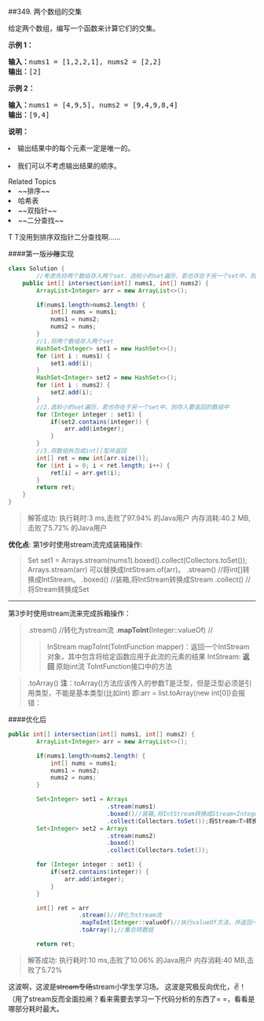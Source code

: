 ##349. 两个数组的交集

<p>给定两个数组，编写一个函数来计算它们的交集。</p>

<p><strong>示例 1：</strong></p>

<pre><strong>输入：</strong>nums1 = [1,2,2,1], nums2 = [2,2]
<strong>输出：</strong>[2]
</pre>

<p><strong>示例 2：</strong></p>

<pre><strong>输入：</strong>nums1 = [4,9,5], nums2 = [9,4,9,8,4]
<strong>输出：</strong>[9,4]</pre>

<p><strong>说明：</strong></p>
<pre><li>输出结果中的每个元素一定是唯一的。</li>
<li>我们可以不考虑输出结果的顺序。</li></pre>

<div><div>Related Topics</div><div><li>~~排序~~</li><li>哈希表</li><li>~~双指针~~</li><li>~~二分查找~~</li></div></div>

T T没用到排序双指针二分查找啊……

####第一版~~沙雕~~实现
```Java
class Solution {
		//考虑先将两个数组存入两个set，选较小的set遍历，若也存在于另一个set中，则存入要返回的数组中。
    public int[] intersection(int[] nums1, int[] nums2) {
		ArrayList<Integer> arr = new ArrayList<>();

		if(nums1.length>nums2.length) {
			int[] nums = nums1;
			nums1 = nums2;
			nums2 = nums;
		}
		//1.将两个数组存入两个set
		HashSet<Integer> set1 = new HashSet<>();
    	for (int i : nums1) {
			set1.add(i);
		}
		HashSet<Integer> set2 = new HashSet<>();
    	for (int i : nums2) {
    		set2.add(i);
    	}
		//2.选较小的set遍历，若也存在于另一个set中，则存入要返回的数组中
		for (Integer integer : set1) {
			if(set2.contains(integer)) {
				arr.add(integer);
			}
		}
		//3.将数组拆包成int[]型并返回
		int[] ret = new int[arr.size()];
		for (int i = 0; i < ret.length; i++) {
			ret[i] = arr.get(i);
		}
		return ret;
    }
}
```

>解答成功:
>执行耗时:3 ms,击败了97.94% 的Java用户
>内存消耗:40.2 MB,击败了5.72% 的Java用户

**优化点**:
第1步时使用stream流完成装箱操作:
>Set<Integer> set1 = Arrays.stream(nums1).boxed().collect(Collectors.toSet());
>Arrays.stream(arr) 可以替换成IntStream.of(arr)。
>.stream() //将int[]转换成IntStream。
>.boxed() //装箱,将IntStream转换成Stream<Integer>
>.collect() //将Stream<T>转换成Set<T>

___

第3步时使用stream流来完成拆箱操作：
> .stream() //转化为stream流
> .**mapToInt**(Integer::valueOf) //
>>InStream mapToInt(TolntFunction mapper)：返回一个IntStream对象，其中包含将给定函数应用于此流的元素的结果
>>IntStream: **返回** 原始int流
>>ToIntFunction接口中的方法

> .toArray()
> **注**：toArray()方法应该传入的参数T是泛型，但是泛型必须是引用类型，不能是基本类型(比如int)
> 即:arr = list.toArray(new int[0])会报错：

####优化后

```Java
public int[] intersection(int[] nums1, int[] nums2) {
		ArrayList<Integer> arr = new ArrayList<>();

		if(nums1.length>nums2.length) {
			int[] nums = nums1;
			nums1 = nums2;
			nums2 = nums;
		}

		Set<Integer> set1 = Arrays
							.stream(nums1)
							.boxed()//装箱,将IntStream转换成Stream<Integer>
							.collect(Collectors.toSet());将Stream<T>转换成Set<T>
		Set<Integer> set2 = Arrays
							.stream(nums2)
							.boxed()
							.collect(Collectors.toSet());

		for (Integer integer : set1) {
			if(set2.contains(integer)) {
				arr.add(integer);
			}
		}

		int[] ret = arr
					.stream()//转化为stream流
					.mapToInt(Integer::valueOf)//执行valueOf方法，并返回一个IntStream
					.toArray();//集合转数组

		return ret;
```
>解答成功:
>执行耗时:10 ms,击败了10.06% 的Java用户
>内存消耗:40 MB,击败了5.72%

这波啊，这波是~~stream专场~~stream小学生学习场。
这波是究极反向优化，✌！（用了stream反而全面拉闸？看来需要去学习一下代码分析的东西了= =，看看是哪部分耗时最大。